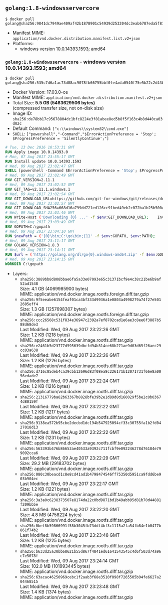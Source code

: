 ## `golang:1.8-windowsservercore`

```console
$ docker pull golang@sha256:9841dc7949ae409af42b1878901c54939d253204dc3eab6787eda5f816ab729d
```

-	Manifest MIME: `application/vnd.docker.distribution.manifest.list.v2+json`
-	Platforms:
	-	windows version 10.0.14393.1593; amd64

### `golang:1.8-windowsservercore` - windows version 10.0.14393.1593; amd64

```console
$ docker pull golang@sha256:535c7d6a1ac73d88ac9078fb66755bbf0fe4ada0540f75e5b22c2d43bf02f2a1
```

-	Docker Version: 17.03.0-ce
-	Manifest MIME: `application/vnd.docker.distribution.manifest.v2+json`
-	Total Size: **5.5 GB (5463629506 bytes)**  
	(compressed transfer size, not on-disk size)
-	Image ID: `sha256:de78bb17c95678804dc1bfc8224e3f81abee8ed5b8f5f163c4b8d440ca03d02c`
-	Default Command: `["c:\\windows\\system32\\cmd.exe"]`
-	`SHELL`: `["powershell","-Command","$ErrorActionPreference = 'Stop'; $ProgressPreference = 'SilentlyContinue';"]`

```dockerfile
# Tue, 13 Dec 2016 10:53:31 GMT
RUN Apply image 10.0.14393.0
# Mon, 07 Aug 2017 23:55:17 GMT
RUN Install update 10.0.14393.1593
# Wed, 09 Aug 2017 23:02:47 GMT
SHELL [powershell -Command $ErrorActionPreference = 'Stop'; $ProgressPreference = 'SilentlyContinue';]
# Wed, 09 Aug 2017 23:02:49 GMT
ENV GIT_VERSION=2.11.1
# Wed, 09 Aug 2017 23:02:52 GMT
ENV GIT_TAG=v2.11.1.windows.1
# Wed, 09 Aug 2017 23:02:54 GMT
ENV GIT_DOWNLOAD_URL=https://github.com/git-for-windows/git/releases/download/v2.11.1.windows.1/MinGit-2.11.1-64-bit.zip
# Wed, 09 Aug 2017 23:02:57 GMT
ENV GIT_DOWNLOAD_SHA256=668d16a799dd721ed126cc91bed49eb2c072ba1b25b50048280a4e2c5ed56e59
# Wed, 09 Aug 2017 23:03:46 GMT
RUN Write-Host ('Downloading {0} ...' -f $env:GIT_DOWNLOAD_URL); 	Invoke-WebRequest -Uri $env:GIT_DOWNLOAD_URL -OutFile 'git.zip'; 		Write-Host ('Verifying sha256 ({0}) ...' -f $env:GIT_DOWNLOAD_SHA256); 	if ((Get-FileHash git.zip -Algorithm sha256).Hash -ne $env:GIT_DOWNLOAD_SHA256) { 		Write-Host 'FAILED!'; 		exit 1; 	}; 		Write-Host 'Expanding ...'; 	Expand-Archive -Path git.zip -DestinationPath C:\git\.; 		Write-Host 'Removing ...'; 	Remove-Item git.zip -Force; 		Write-Host 'Updating PATH ...'; 	$env:PATH = 'C:\git\cmd;C:\git\mingw64\bin;C:\git\usr\bin;' + $env:PATH; 	[Environment]::SetEnvironmentVariable('PATH', $env:PATH, [EnvironmentVariableTarget]::Machine); 		Write-Host 'Verifying install ...'; 	Write-Host '  git --version'; git --version; 		Write-Host 'Complete.';
# Wed, 09 Aug 2017 23:03:49 GMT
ENV GOPATH=C:\gopath
# Wed, 09 Aug 2017 23:04:10 GMT
RUN $newPath = ('{0}\bin;C:\go\bin;{1}' -f $env:GOPATH, $env:PATH); 	Write-Host ('Updating PATH: {0}' -f $newPath); 	[Environment]::SetEnvironmentVariable('PATH', $newPath, [EnvironmentVariableTarget]::Machine);
# Wed, 09 Aug 2017 23:11:17 GMT
ENV GOLANG_VERSION=1.8.3
# Wed, 09 Aug 2017 23:14:11 GMT
RUN $url = ('https://golang.org/dl/go{0}.windows-amd64.zip' -f $env:GOLANG_VERSION); 	Write-Host ('Downloading {0} ...' -f $url); 	Invoke-WebRequest -Uri $url -OutFile 'go.zip'; 		$sha256 = 'de026caef4c5b4a74f359737dcb2d14c67ca45c45093755d3b0d2e0ee3aafd96'; 	Write-Host ('Verifying sha256 ({0}) ...' -f $sha256); 	if ((Get-FileHash go.zip -Algorithm sha256).Hash -ne $sha256) { 		Write-Host 'FAILED!'; 		exit 1; 	}; 		Write-Host 'Expanding ...'; 	Expand-Archive go.zip -DestinationPath C:\; 		Write-Host 'Verifying install ("go version") ...'; 	go version; 		Write-Host 'Removing ...'; 	Remove-Item go.zip -Force; 		Write-Host 'Complete.';
# Wed, 09 Aug 2017 23:14:15 GMT
WORKDIR C:\gopath
```

-	Layers:
	-	`sha256:3889bb8d808bbae6fa5a33e07093e65c31371bcf9e4c38c21be6b9af52ad1548`  
		Size: 4.1 GB (4069985900 bytes)  
		MIME: application/vnd.docker.image.rootfs.foreign.diff.tar.gzip
	-	`sha256:9f5eeabe6154feaf01ca3bf333d9936a1e0803a4998279a74f27e5012605eff4`  
		Size: 1.3 GB (1257698307 bytes)  
		MIME: application/vnd.docker.image.rootfs.foreign.diff.tar.gzip
	-	`sha256:ccc26568c531f834e36947c2392a7ef8702cad1e6ae3c8ee6f3887b588d68de3`  
		Last Modified: Wed, 09 Aug 2017 23:22:26 GMT  
		Size: 1.2 KB (1218 bytes)  
		MIME: application/vnd.docker.image.rootfs.diff.tar.gzip
	-	`sha256:e2461b5d23777d595639dbcfd94b314ce68b271ae9d03d65f26aec29cc03a638`  
		Last Modified: Wed, 09 Aug 2017 23:22:26 GMT  
		Size: 1.2 KB (1226 bytes)  
		MIME: application/vnd.docker.image.rootfs.diff.tar.gzip
	-	`sha256:d716c85deb4ca39cbb12696d83f08ea8c226171b12071731f66e8a0056edade7`  
		Last Modified: Wed, 09 Aug 2017 23:22:24 GMT  
		Size: 1.2 KB (1216 bytes)  
		MIME: application/vnd.docker.image.rootfs.diff.tar.gzip
	-	`sha256:21316779ba82b63367b8828bfe39b2e1d89d8d160029f5be2c0b03674d80159f`  
		Last Modified: Wed, 09 Aug 2017 23:22:22 GMT  
		Size: 1.2 KB (1217 bytes)  
		MIME: application/vnd.docker.image.rootfs.diff.tar.gzip
	-	`sha256:9138ea572b95cbe2decbd1dc194b547925094cf33c30755fa1b2fd0427018d13`  
		Last Modified: Wed, 09 Aug 2017 23:22:22 GMT  
		Size: 1.2 KB (1231 bytes)  
		MIME: application/vnd.docker.image.rootfs.diff.tar.gzip
	-	`sha256:563393b476b86653ae40533a9392c711fcbf9e092246278d76184e799092cca6`  
		Last Modified: Wed, 09 Aug 2017 23:22:29 GMT  
		Size: 29.2 MB (29183702 bytes)  
		MIME: application/vnd.docker.image.rootfs.diff.tar.gzip
	-	`sha256:080c30beacd1c8e8cd41ad1b4798474546ff75350d5951ca9fdd6be903b904ec`  
		Last Modified: Wed, 09 Aug 2017 23:22:17 GMT  
		Size: 1.2 KB (1221 bytes)  
		MIME: application/vnd.docker.image.rootfs.diff.tar.gzip
	-	`sha256:3a3a0c6238373507e8174da22c0bd9871bd1b49abb95d81b70d44881f209bb5e`  
		Last Modified: Wed, 09 Aug 2017 23:22:20 GMT  
		Size: 4.8 MB (4758224 bytes)  
		MIME: application/vnd.docker.image.rootfs.diff.tar.gzip
	-	`sha256:0bef8b59866991f58b3045fb73ddf4bf3c1115a2fa54fb84e1b0477b861f74b2`  
		Last Modified: Wed, 09 Aug 2017 23:23:48 GMT  
		Size: 1.2 KB (1225 bytes)  
		MIME: application/vnd.docker.image.rootfs.diff.tar.gzip
	-	`sha256:b633d25a30bb68621b55d867f4841ed61641543545c4d6f503d74a96c7e5078f`  
		Last Modified: Wed, 09 Aug 2017 23:24:14 GMT  
		Size: 102.0 MB (101993445 bytes)  
		MIME: application/vnd.docker.image.rootfs.diff.tar.gzip
	-	`sha256:63acac46250969cebc1f2aab3f68e3510f098f7265505b94fe6627a204468515`  
		Last Modified: Wed, 09 Aug 2017 23:23:48 GMT  
		Size: 1.4 KB (1374 bytes)  
		MIME: application/vnd.docker.image.rootfs.diff.tar.gzip
